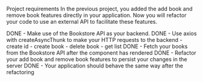 Project requirements
In the previous project, you added the add book and remove book features directly in your application. Now you will refactor your code to use an external API to facilitate these features.

DONE - Make use of the Bookstore API as your backend.
DONE - Use axios with createAsyncThunk to make your HTTP requests to the backend
    - create id
    - create book
    - delete book
    - get list
DONE - Fetch your books from the Bookstore API after the component has rendered
DONE - Refactor your add book and remove book features to persist your changes in the server
DONE - Your application should behave the same way after the refactoring